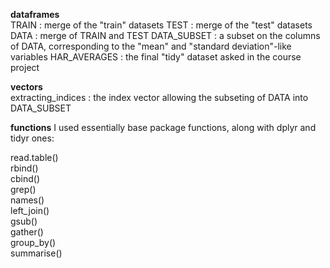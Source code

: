 **dataframes**  
TRAIN  : merge of the "train" datasets
TEST   : merge of the "test" datasets
DATA   : merge of TRAIN and TEST
DATA_SUBSET : a subset on the columns of DATA, corresponding to the "mean" and "standard deviation"-like variables
HAR_AVERAGES  : the final "tidy" dataset asked in the course project

**vectors**  
extracting_indices : the index vector allowing the subseting of DATA into DATA_SUBSET

**functions**
I used essentially base package functions, along with dplyr and tidyr ones:

read.table()  
rbind()  
cbind()  
grep()  
names()  
left_join()  
gsub()    
gather()  
group_by()  
summarise()  
